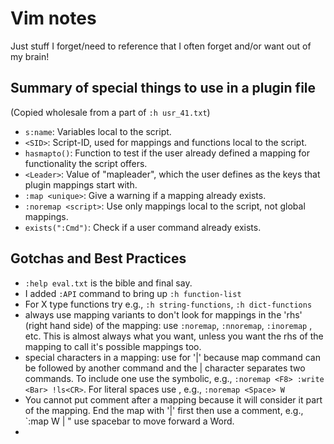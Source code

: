 # Vim notes

Just stuff I forget/need to reference that I often forget and/or want
out of my brain!

## Summary of special things to use in a plugin file

(Copied wholesale from a part of `:h usr_41.txt`)

* `s:name`: Variables local to the script.
* `<SID>`: Script-ID, used for mappings and functions local to the script.
* `hasmapto()`: Function to test if the user already defined a mapping for functionality the script offers.
* `<Leader>`: Value of "mapleader", which the user defines as the keys that plugin mappings start with.
* `:map <unique>`: Give a warning if a mapping already exists.
* `:noremap <script>`: Use only mappings local to the script, not global mappings.
* `exists(":Cmd")`: Check if a user command already exists.

## Gotchas and Best Practices

* `:help eval.txt` is the bible and final say.
* I added `:API` command to bring up `:h function-list`
* For X type functions try e.g., `:h string-functions`, `:h dict-functions`
* always use mapping variants to don't look for mappings in the 'rhs'
(right hand side) of the mapping: use `:noremap`, `:nnoremap`, `:inoremap`
, etc. This is almost always what you want, unless you want the rhs
of the mapping to call it's possible mappings too.
* special characters in a mapping: use <Bar> for '|' because map command
can be followed by another command and the | character separates two
commands. To include one use the <Bar> symbolic, e.g.,
`:noremap <F8> :write <Bar> !ls<CR>`. For literal spaces use <Space>, e.g.,
`:noremap <Space> W`
* You cannot put comment after a mapping because it will consider it
part of the mapping. End the map with '|' first then use a comment, e.g.,
`:map <Space> W | " use spacebar to move forward a Word.
* <script> : make mapping local to the script run in.
* <buffer> : make mapping local to that buffer.
* <unique> : make mapping fail if it exists already. Default is to overwrite.
* <Nop> : No operation. Do nothing when mapped to this.
* User-defined commands MUST begin with a capital letter. e.g.,
`:command DeleteFirstLine 1delete`. Can't use 'X', 'Next', and 'Print'.
Also no underscores. Digits ok, but discouraged.
* Always add '!' to `:command` and `:function` definitions to allow resourcing
and overwriting existing function of same name.
* always add `abort` keyword after parentheses in old vimscript, vim9 doesn't need it, e.g.
`function! OldWay() abort`. Otherwise parser will just keep executing after it runs a line
and there's an error.

## Commands

* Command arguments:
  * e.g., `:command! -nargs=0 DeleteFirst 1delete` (0 default nargs opt. here)
  * -nargs=0 No args
  * -nargs=1 One argument
  * -nargs=* Any numbers of args, including 0
  * -nargs=? Either 0 or 1 argument only
  * -nargs=+ At least 1 argument
* Argument usage:
  * `:command -nargs=+ Say :echo "<args>"` and do `:Say Hello World`
  * with above adding quotes will error, e.g., `:Say Hello "world"`
  * to fix that, use `<q-args>` which means 'quote arguments', e.g.,
  `:command! -nargs=+ Say :echo <q-args>` NOTE NO QUOTES AROUND q-args
  * <f-args> : keyword contains same info as <args> but put in a format
  suitable for using as function call args, e.g.,
  `:command! -nargs=\* DoIt :call AFunction(<f-args>)`
  * `:DoIt a b c` executes like this: `:call AFunction("a", "b", "c")`
* Line Ranges as arguments:
  * -range Range allowed, default is current line
  * -range=% Range allowed, whole file by default
  * -range={count} Range allowed; last number in it is used as a single
  number whose default is {count}.
  * `:command -range=% SaveIt :<line1>,<line2>write! savefilename`
* Other command options:
  * -count={number} command can take count, number as default. Can be used
  through the <count> keyword in the body of the function.
  * -bang You can use a '!' character. Using <bang> will result in '!'
  * -register You can specify a register. Default is unnamed.
  * -complete={type} Type of completions you can use for this command.
  See `:command-completion` for list of values you can use.
  * -bar The command can be followed by '|' and another command or
  a comment
  * -buffer The command is only available for current buffer.
* <lt> keyword that stands for the character '<'. Use this to escape
any special meaning of the <..> items.
* Form of autocommands. [foo] means optional:
  * `:autocmd [group] {EventName} {file\_pattern} [nested] {command}`
* Autocommand examples:
```vim
:autocmd BufWritePre * call DateInsert()
:autocmd BufReadPost,BufRead *.gsm set filetype=asm
:autocmd BufNewFile *.[ch] 0read ~/.vim/skeletons/skel.c
:autocmd BufNewFile *.cpp,*.h set filetype=cpp
" Remove all from this group
:autocmd! FileWritePre *
" List them
:autocmd [Group]
" Groups, called auto groups
:augroup init
  :autocmd!
  :autocmd BufReadPost *.c,*.h set sw=4 sts=4
 :autocmd BufReadPost *.cpp   :set sw=3 sts=3
:augroup END
" 'nested' will allow the autocmd to trigger other ones, usually won't
:autocmd FileChangedShell * nested edit
" You can manually execute an autocmd by pretending one occured
:autocmd BufReadPost *.new execute "doautocmd BufReadPost "
  \ . expand("<afile>")
" will result in executing this command when buffer *.new read:
:doautocmd BufReadPost tryout.c
:autocmd BufReadPost *.chg execute "normal! 0New entry:\<Esc>" | 1read !date

```


## Comparison Operators (==, =?, ==#, etc.)

* always use `==#` to match case and e.g., `>=?` to ignore case.
* see `:h expr4` for details on comparing expressions.

## Functions

* always add `abort` keyword, e.g., `function! foo() abort `
* always use `function!` to allow overriding an existing function of
same name


# Vimscript vs. Vim 9 Reference

## Variables



# Whitespace and Tab Settings

Explanations of and defaults for these settings:

* tabstop
* shiftwidth
* shiftround
* softtabstop
* expandtab
* autoindent

Which are all related to whitespace/tab settings.

```vim
" Whitespace/Tab Settings
" Number of spaces <Tab> counts for. Whether 1 tab byte 0x09 will be replaced
" set tabstop=8
" Governs how much to indent (e.g., >> command)
" Whether it uses spaces or tab character is up to a few settings:
"   * if 'noexpandtab': tries to use tab bytes (\x09) alone. It will use
"   spaces as needed if the result of tabstop / shiftwidth is not 0.
"   * if 'expandtab': only use space bytes.
" Unless you want mixed tab and space bytes (THE HORROR.) if you set
" tabstop and shiftwidth to different values that are non equally divisible,
" use 'expandtab'.
" set shiftwidth=8
" Rounds indenting actions to a multiple of 'shiftwidth' if this is on.
" set noshiftround
" Number of spaces that tab byte \x09 counts for when doing edits like
" when pressing <Tab> or <BS>. It uses a mix of space \x020 and tab
" \x09 bytes. Useful to keep tabstop at 8 while being able to add tabs
" and delete like it is set to softtabstop (insert/remove that many
" whitespaces, made up of space and tab characters).
"  * if 'noexpandtab': number of \x020 (space) bytes are minimized by
"  inserting as many \x09 (tab) bytes as possible.
" set softtabstop=0
" Don't use space bytes \x020 to make up tab \x09 bytes, use real tabs.
" Technically small filesizes with tab characters, but with minification
" on most web/code now being popular, this doesn't matter as much.
" set noexpandtab
" Do not copy indent from current line when starting new line: <CR>,o,O
" set noautoindent
```

# Script Examples from usr41.txt

" global variable "i"
let i = 1
while i < 5
  echo "count is" i
  let i += 1
endwhile

" script variables
let s:count = 1
while s:count < 5
  echo s:count
  let s:count += 1
endwhile

" buffer variable
let b:foo = 'literal string no interpolation'

" window-local variable
let w:foo = "double quotes for interpreting special characters"

" pre-defined Vim variables under v: prefix, g: prefix not needed but common
" for global variables
let g:errors = v:errors

for i in range(1, 4)
  echo "count is " i
endfor

echo 0x7f 036 1.0 " => 127 30
echo 10 + 1.5 " => 11.5

unlet s:count
unlet! s:will_not_error_with_bang

" if s:call_count is not quoted it will be the variable itself, not the value
" NO
" if !exists(s:call_count)
" YES
if !exists("s:call_count")
  let s:call_count = 0
endif
let s:call_count += 1
" when a script finishes, the s: variables are kept around, not freed
" so they can be reused.
echo "called " s:call_count "times"

" Conversions and Coercions
if "true"
  echo "This will never print because above is a string and" .
    \ "vim tries to convert a string to a number, and because it" .
    \ " does not starting with a number, returns 0, which is false."
elseif v:true
  echo "This is the real 'true' boolean."
else
  echo "Will never print."
endif

" For all double quote related see: :h expr-quote
let g:double_quote_strings = "Here is a tab: \t and here is a " .
  \ " line break: \n another: \r we can use any '<name>' inside a " .
  \ "double quoted string by putting a backslash before left tag opening"

" EXPRESSIONS. Heart of vim script. Full definition at :h expression-syntax.
echo $ENVIRONMENT_VARIABLE
echo &complete| " echoes value of 'complete' option (e.g. 'set complete')
echo @r| " echoes anything stored in register r

" NOTICE: no extra space before closing double quote!
echo "The Value of 'tabstop' is" &ts
echo "Your home directory is at" $HOME

" Save an option in a local var
let s:saved_ic = &ic
set noic
/The Start/,$delete
" How you change value of 'set foo' (any option) when you need result
" of right hand side expression, here it evaluates to original value of ic.
let &ic = s:saved_ic

" Tertiary
let i = 4
echo i > 5 ? "i is big" : "i is small"

" Checking vim option value conditionally
" ==# means match exactly the case, ==? means case insensitive
" =~, =~#, =~? are regex match conditionals with optional case sensitivities
if &term ==# 'xterm'
  echo 'yep'
endif

" Test a line in command line
:if 5 == 5 | echo "yes" | endif
:if 0 == "false" | echo "yes" | endif

